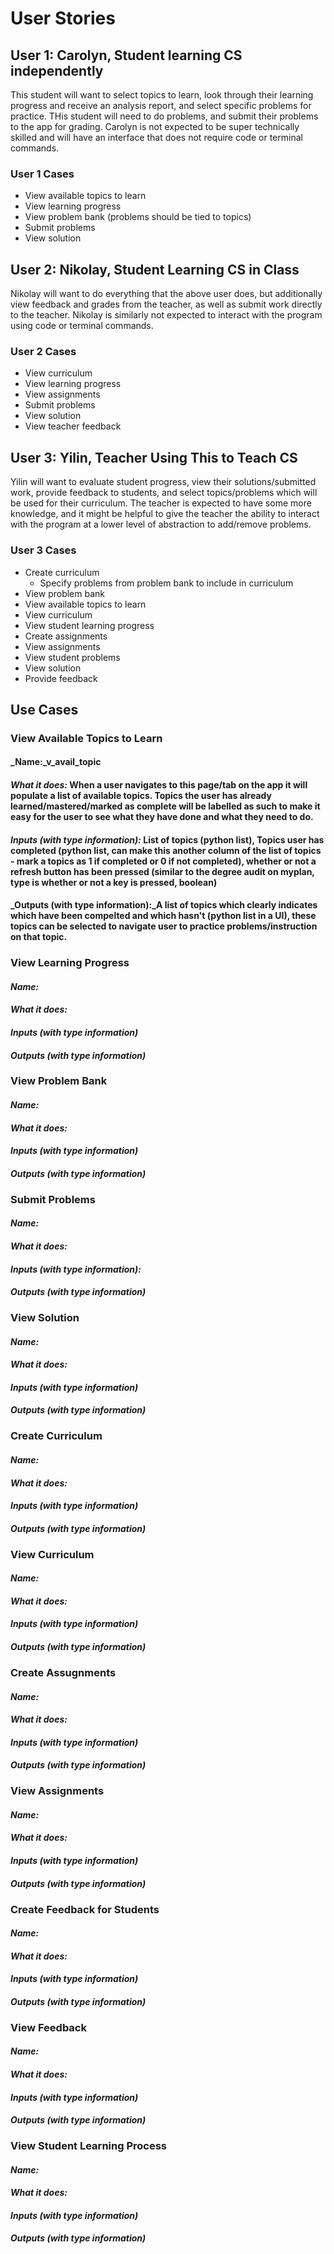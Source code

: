 # User Stories

## User 1: Carolyn, Student learning CS independently
This student will want to select topics to learn, look through their learning progress and receive an analysis report, and select specific problems for practice. THis student will need to do problems, and submit their problems to the app for grading. Carolyn is not expected to be super technically skilled and will have an interface that does not require code or terminal commands.
### User 1 Cases
- View available topics to learn
- View learning progress
- View problem bank (problems should be tied to topics)
- Submit problems
- View solution

## User 2: Nikolay, Student Learning CS in Class
Nikolay will want to do everything that the above user does, but additionally view feedback and grades from the teacher, as well as submit work directly to the teacher. Nikolay is similarly not expected to interact with the program using code or terminal commands.
### User 2 Cases
- View curriculum
- View learning progress
- View assignments
- Submit problems
- View solution
- View teacher feedback

## User 3: Yilin, Teacher Using This to Teach CS
Yilin will want to evaluate student progress, view their solutions/submitted work, provide feedback to students, and select topics/problems which will be used for their curriculum. The teacher is expected to have some more knowledge, and it might be helpful to give the teacher the ability to interact with the program at a lower level of abstraction to add/remove problems.
### User 3 Cases
- Create curriculum
  - Specify problems from problem bank to include in curriculum
- View problem bank
- View available topics to learn
- View curriculum
- View student learning progress
- Create assignments
- View assignments
- View student problems
- View solution
- Provide feedback

## Use Cases
### View Available Topics to Learn
#### _Name:_v_avail_topic
#### _What it does:_ When a user navigates to this page/tab on the app it will populate a list of available topics. Topics the user has already learned/mastered/marked as complete will be labelled as such to make it easy for the user to see what they have done and what they need to do.
#### _Inputs (with type information):_ List of topics (python list), Topics user has completed (python list, can make this another column of the list of topics - mark a topics as 1 if completed or 0 if not completed), whether or not a refresh button has been pressed (similar to the degree audit on myplan, type is whether or not a key is pressed, boolean)
#### _Outputs (with type information):_A list of topics which clearly indicates which have been compelted and which hasn't (python list in a UI), these topics can be selected to navigate user to practice problems/instruction on that topic.

### View Learning Progress
#### _Name:_
#### _What it does:_
#### _Inputs (with type information)_
#### _Outputs (with type information)_

### View Problem Bank
#### _Name:_
#### _What it does:_
#### _Inputs (with type information)_
#### _Outputs (with type information)_

### Submit Problems
#### _Name:_
#### _What it does:_
#### _Inputs (with type information):_
#### _Outputs (with type information)_

### View Solution
#### _Name:_
#### _What it does:_
#### _Inputs (with type information)_
#### _Outputs (with type information)_

### Create Curriculum
#### _Name:_
#### _What it does:_
#### _Inputs (with type information)_
#### _Outputs (with type information)_

### View Curriculum
#### _Name:_
#### _What it does:_
#### _Inputs (with type information)_
#### _Outputs (with type information)_

### Create Assugnments
#### _Name:_
#### _What it does:_
#### _Inputs (with type information)_
#### _Outputs (with type information)_

### View Assignments
#### _Name:_
#### _What it does:_
#### _Inputs (with type information)_
#### _Outputs (with type information)_

### Create Feedback for Students
#### _Name:_
#### _What it does:_
#### _Inputs (with type information)_
#### _Outputs (with type information)_

### View Feedback
#### _Name:_
#### _What it does:_
#### _Inputs (with type information)_
#### _Outputs (with type information)_

### View Student Learning Process
#### _Name:_
#### _What it does:_
#### _Inputs (with type information)_
#### _Outputs (with type information)_



